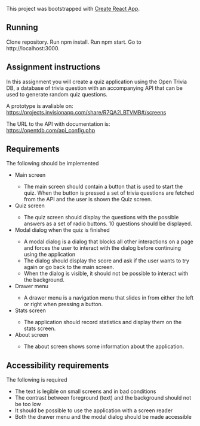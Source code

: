 This project was bootstrapped with [Create React App](https://github.com/facebook/create-react-app).

## Running
Clone repository.
Run npm install.
Run npm start.
Go to http://localhost:3000.

## Assignment instructions
In this assignment you will create a quiz application using the Open Trivia DB, a database of trivia question with an accompanying API that can be used to generate random quiz questions.<br/>

A prototype is avaliable on: https://projects.invisionapp.com/share/R7QA2LBTVMB#/screens <br/>

The URL to the API with documentation is: https://opentdb.com/api_config.php<br/>

## Requirements
The following should be implemented
<ul>
  <li>Main screen</li>
    <ul>
      <li>The main screen should contain a button that is used to start the quiz. When the button is pressed a set of trivia questions are fetched from the API and the user is shown the Quiz screen.</li>
    </ul>
  <li>Quiz screen</li>
    <ul>
      <li>The quiz screen should display the questions with the possible answers as a set of radio buttons. 10 questions should be displayed.</li>
    </ul>
  <li>Modal dialog when the quiz is finished</li>
    <ul>
      <li>A modal dialog is a dialog that blocks all other interactions on a page and forces the user to interact with the dialog before continuing using the application</li>
      <li>The dialog should display the score and ask if the user wants to try again or go back to the main screen.</li>
      <li>When the dialog is visible, it should not be possible to interact with the background.</li>
    </ul>
  <li>Drawer menu</li>
    <ul>
      <li>A drawer menu is a navigation menu that slides in from either the left or right when pressing a button.</li>
    </ul>
  <li>Stats screen</li>
    <ul>
      <li>The application should record statistics and display them on the stats screen.</li>
    </ul>
  <li>About screen</li>
    <ul>
      <li>The about screen shows some information about the application.</li>
    </ul>
</ul>

## Accessibility requirements
The following is required
<ul>
  <li>The text is legible on small screens and in bad conditions</li>
  <li>The contrast between foreground (text) and the background should not be too low</li>
  <li>It should be possible to use the application with a screen reader</li>
  <li>Both the drawer menu and the modal dialog should be made accessible</li>
</ul>
